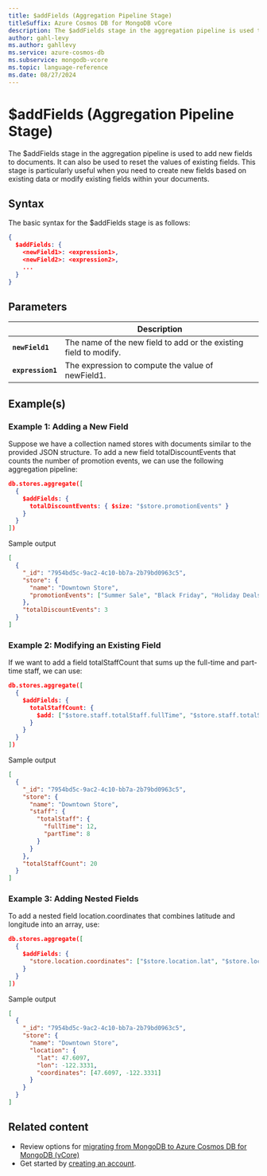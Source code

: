 ```yaml
---
title: $addFields (Aggregation Pipeline Stage)
titleSuffix: Azure Cosmos DB for MongoDB vCore
description: The $addFields stage in the aggregation pipeline is used to add new fields to documents.
author: gahl-levy
ms.author: gahllevy
ms.service: azure-cosmos-db
ms.subservice: mongodb-vcore
ms.topic: language-reference
ms.date: 08/27/2024
---
```


# $addFields (Aggregation Pipeline Stage)
The $addFields stage in the aggregation pipeline is used to add new fields to documents. It can also be used to reset the values of existing fields. This stage is particularly useful when you need to create new fields based on existing data or modify existing fields within your documents.

## Syntax
The basic syntax for the $addFields stage is as follows:

```json
{
  $addFields: {
    <newField1>: <expression1>,
    <newField2>: <expression2>,
    ...
  }
}
```

## Parameters

| | Description |
| --- | --- |
| **`newField1`** | The name of the new field to add or the existing field to modify. |
| **`expression1`** | The expression to compute the value of newField1. |

## Example(s)
### Example 1: Adding a New Field
Suppose we have a collection named stores with documents similar to the provided JSON structure. To add a new field totalDiscountEvents that counts the number of promotion events, we can use the following aggregation pipeline:

```json
db.stores.aggregate([
  {
    $addFields: {
      totalDiscountEvents: { $size: "$store.promotionEvents" }
    }
  }
])
```
Sample output
```json
[
  {
    "_id": "7954bd5c-9ac2-4c10-bb7a-2b79bd0963c5",
    "store": {
      "name": "Downtown Store",
      "promotionEvents": ["Summer Sale", "Black Friday", "Holiday Deals"]
    },
    "totalDiscountEvents": 3
  }
]
```

### Example 2: Modifying an Existing Field
If we want to add a field totalStaffCount that sums up the full-time and part-time staff, we can use:

```json
db.stores.aggregate([
  {
    $addFields: {
      totalStaffCount: {
        $add: ["$store.staff.totalStaff.fullTime", "$store.staff.totalStaff.partTime"]
      }
    }
  }
])
```
Sample output
```json
[
  {
    "_id": "7954bd5c-9ac2-4c10-bb7a-2b79bd0963c5",
    "store": {
      "name": "Downtown Store",
      "staff": {
        "totalStaff": {
          "fullTime": 12,
          "partTime": 8
        }
      }
    },
    "totalStaffCount": 20
  }
]
```


### Example 3: Adding Nested Fields
To add a nested field location.coordinates that combines latitude and longitude into an array, use:

```json
db.stores.aggregate([
  {
    $addFields: {
      "store.location.coordinates": ["$store.location.lat", "$store.location.lon"]
    }
  }
])
```
Sample output
```json
[
  {
    "_id": "7954bd5c-9ac2-4c10-bb7a-2b79bd0963c5",
    "store": {
      "name": "Downtown Store",
      "location": {
        "lat": 47.6097,
        "lon": -122.3331,
        "coordinates": [47.6097, -122.3331]
      }
    }
  }
]
```

## Related content

- Review options for [migrating from MongoDB to Azure Cosmos DB for MongoDB (vCore)](../../migration-options.md)
- Get started by [creating an account](../../quickstart-portal.md).